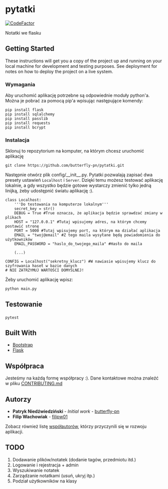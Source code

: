# pytatki
[![CodeFactor](https://www.codefactor.io/repository/github/butterfly-pn/pytatki/badge)](https://www.codefactor.io/repository/github/butterfly-pn/pytatki)

Notatki we flasku

## Getting Started

These instructions will get you a copy of the project up and running on your local machine for development and testing purposes. See deployment for notes on how to deploy the project on a live system.

### Wymagania

Aby uruchomić aplikację potrzebne są odpowiednie moduły python'a. Można je pobrać za pomocą pip'a wpisując następujące komendy:

```
pip install flask
pip install sqlalchemy
pip install passlib
pip install requests
pip install bcrypt
```

### Instalacja

Sklonuj to repozytorium na komputer, na którym chcesz uruchomić aplikację
```
git clone https://github.com/butterfly-pn/pytatki.git
```
Następnie otwórz plik config/\_\_init\_\_.py. Pytatki pozwalają zapisać dwa presety ustawień `Localhost` i `Server`. Dzięki temu możesz testować aplikację lokalnie, a gdy wszystko będzie gotowe wystarczy zmienić tylko jedną linijką, żeby udostępnić światu aplikację :).


```
class Localhost:
    '''Do testowania na komputerze lokalnym'''
    secret_key = str()
    DEBUG = True #True oznacza, że aplikacja będzie sprawdzać zmiany w plikach
    HOST = "127.0.0.1" #Tutaj wpisujemy adres, na którym chcemy postawić stronę
    PORT = 5000 #Tutaj wpisujemy port, na którym ma działać aplikacja
    EMAIL = "twoj@email" #Z tego maila wysyłane będą powiadomienia do użytkowników
    EMAIL_PASSWORD = "haslo_do_twojego_maila" #Hasło do maila
    
    (...)
    
CONFIG = Localhost("sekretny_klucz") #W nawiasie wpisujemy klucz do szyfrowania haseł w bazie danych
# NIE ZATRZYMUJ WARTOŚCI DOMYŚLNEJ!
```

Żeby uruchomić aplikację wpisz:

```
python main.py
```


## Testowanie
### 
```
pytest
```

## Built With

* [Bootstrap](https://www.getbootstrap.com/) 
* [Flask](http://flask.pocoo.org/) 

## Współpraca

Jesteśmy na każdą formę współpracy :). Dane kontaktowe można znaleźć w pliku [CONTRIBUTING.md](https://github.com/butterfly-pn/pytatki/blob/master/docs/CONTRIBUTING.md)


## Autorzy

* **Patryk Niedźwiedziński** - *Initial work* - [butterfly-pn](https://github.com/butterfly-pn)
* **Filip Wachowiak** - [filipw01](https://github.com/filipw01)

Zobacz również listę [współautorów](https://github.com/butterfly-pn/pytatki/graphs/contributors), którzy przyczynili się w rozwoju aplikacji.




## TODO

1. Dodawanie plików/notatek (dodanie tagów, przedmiotu itd.)
2. Logowanie i rejestracja + admin
3. Wyszukiwanie notatek
4. Zarządzanie notatkami (usuń, ukryj itp.)
5. Podział użytkowników na klasy